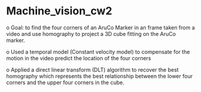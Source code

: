 # Machine_vision_cw2

o	Goal: to find the four corners of an AruCo Marker in an frame taken from a video and use homography to project a 3D cube fitting on the AruCo marker. 

o	Used a temporal model (Constant velocity model) to compensate for the motion in the video predict the location of the four corners

o	Applied a direct linear transform (DLT) algorithm to recover the best homography which represents the best relationship between the lower four corners and the upper four corners in the cube.
